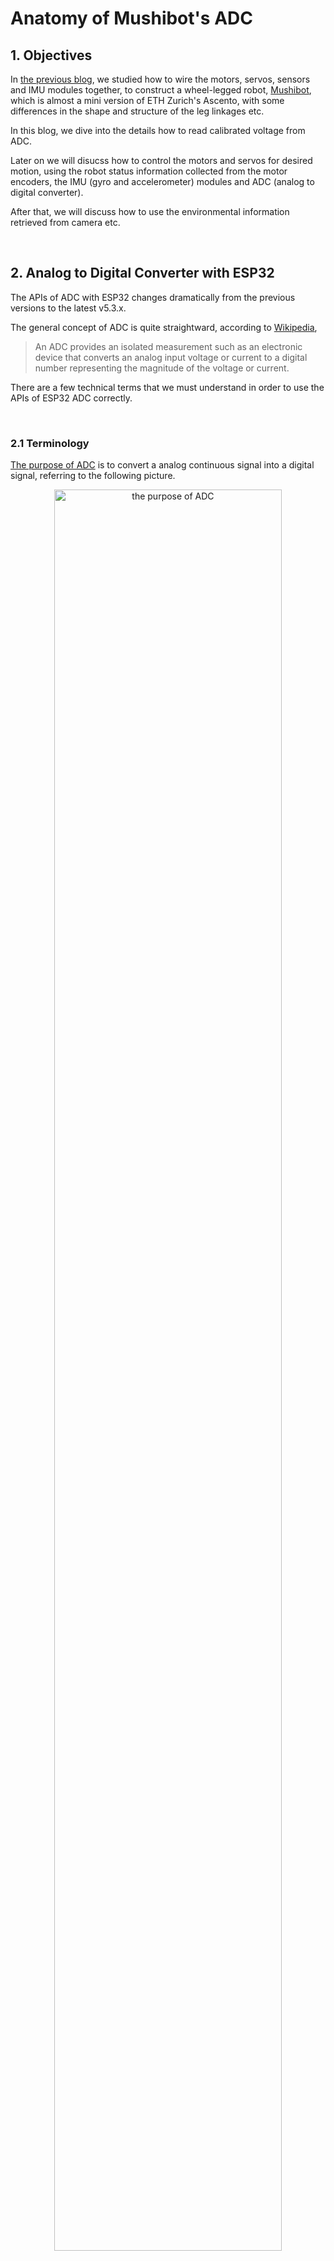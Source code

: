 # Anatomy of Mushibot's ADC

## 1. Objectives

In [the previous blog](./S06E04_anatomy_wheel_legged_mushibot.md), we studied how to wire the motors, servos, sensors and IMU modules together, 
to construct a wheel-legged robot, [Mushibot](https://github.com/MuShibo/Micro-Wheeled_leg-Robot), 
which is almost a mini version of ETH Zurich's Ascento, 
with some differences in the shape and structure of the leg linkages etc.

In this blog, we dive into the details how to read calibrated voltage from ADC. 

Later on we will disucss how to control the motors and servos for desired motion, using the robot status information collected from 
the motor encoders, the IMU (gyro and accelerometer) modules and ADC (analog to digital converter). 

After that, we will discuss how to use the environmental information retrieved from camera etc. 

&nbsp;
## 2. Analog to Digital Converter with ESP32 

The APIs of ADC with ESP32 changes dramatically from the previous versions to the latest v5.3.x. 

The general concept of ADC is quite straightward, 
according to [Wikipedia](https://en.wikipedia.org/wiki/Analog-to-digital_converter),

> An ADC provides an isolated measurement such as an electronic device that converts an analog input voltage or current
> to a digital number representing the magnitude of the voltage or current.

There are a few technical terms that we must understand in order to use the APIs of ESP32 ADC correctly.

&nbsp;
### 2.1 Terminology

[The purpose of ADC](https://www.arrow.com/en/research-and-events/articles/engineering-resource-basics-of-analog-to-digital-converters) 
is to convert a analog continuous signal into a digital signal, referring to the following picture. 

   <p align="center">
     <img alt="the purpose of ADC" src="./S06E05_src/images/purpose_of_adc.png" width="85%">
   </p>

#### 1. [Sampling rate/Frequency](https://www.arrow.com/en/research-and-events/articles/engineering-resource-basics-of-analog-to-digital-converters)

The sampling rate or frequency of an ADC is explained in the following picture. 
The higher rate, the better accuracy. 

   <p align="center">
     <img alt="the sampling rate / frequency of ADC" src="./S06E05_src/images/sampling_rate_adc.png" width="60%">
   </p>

#### 2. [Resolution/Bitwidth](https://www.arrow.com/en/research-and-events/articles/engineering-resource-basics-of-analog-to-digital-converters)

The resolution of an ADC depends on the number of logic gates inside the ADC chip. 
The more logic gates, the higher resolution, the better accuracy. 

The resolution of an ADC is usually represented by *bitwidth*. 

Resolution of [ESP32 ADC](https://docs.espressif.com/projects/esp-idf/en/release-v4.4/esp32/api-reference/peripherals/adc.html#adc-conversion) raw results is 12-bit.

   <p align="center">
     <img alt="the resolution / bitwidth of ADC" src="./S06E05_src/images/resolution_adc.png" width="60%">
   </p>

#### 3. [Vref vs Step size](https://eevibes.com/computing/discuss-the-characteristics-of-adc-in-detail/)

`Vref` stands for reference voltage. It is one of the input voltages. 

`Step size` is determined by reference voltage and resolution. In an 8-bit ADC, step size is Vref/256 because 2 to the power of 8 give us 256 steps. The larger reference voltage we give as input, we get larger value of step size.

#### 4. [Attenuation](https://docs.espressif.com/projects/esp-idf/en/release-v4.4/esp32/api-reference/peripherals/adc.html#adc-attenuation)

`Vref` is the reference voltage used internally by ESP32 ADCs for measuring the input voltage. 

The ESP32 ADCs can measure analog voltages from `0` V to `Vref`. Among different chips, the `Vref` varies, the median is 1.1 V. 

In order to convert voltages larger than `Vref`, input voltages can be attenuated before being input to the ADCs. 

There are 4 available attenuation options, the higher the attenuation is, the higher the measurable input voltage could be.

- `ADC_ATTEN_DB_0`: 100 mV ~ 950 mV
- `ADC_ATTEN_DB_2_5`: 100 mV ~ 1250 mV
- `ADC_ATTEN_DB_6`: 150 mV ~ 1750 mV
- `ADC_ATTEN_DB_12`: 150 mV ~ 2450 mV

#### 5. [Conversion](https://docs.espressif.com/projects/esp-idf/en/release-v4.4/esp32/api-reference/peripherals/adc.html#adc-conversion)

An ADC conversion is to convert the input analog voltage to a digital value. The ADC conversion results provided by the ADC driver APIs are raw data. 

~~~
adc1_get_raw()
adc2_get_raw()
~~~

Resolution of ESP32 ADC raw results under Single Read mode is 12-bit.

To calculate the voltage based on the ADC raw results, this formula can be used,

~~~
Vout = Dout * Vmax / Dmax 
~~~

- Dout: ADC raw digital reading result, i.e. the result of `adc1_get_raw()`.
- Vmax: Maximum measurable input analog voltage, i.e. `Vref`. 
- Dmax: Since the resolution of ESP32 ADC is 12-bit, 2^12 = 4096, the maximum of the output ADC raw digital reading result, Dmax = 4095.

#### 6. [Channel, ADC1 & ADC2](https://docs.espressif.com/projects/esp-idf/en/release-v4.4/esp32/api-reference/peripherals/adc.html#adc-channels)

The ESP32 integrates 2 SAR (Successive Approximation Register) ADCs, supporting a total of 18 measurement channels (analog enabled pins).

- `ADC1`, 8 channels: GPIO32 - GPIO39
  
- `ADC2`, 10 channels: GPIO0, GPIO2, GPIO4, GPIO12 - GPIO15, GOIO25 - GPIO27

The `ADC2` is mainly used by wifi, hence in most cases, we only use `ADC1`. 


#### 7. [One-shot vs Continuous ADC](https://docs.espressif.com/projects/esp-idf/en/v5.3.1/esp32/api-reference/peripherals/adc_oneshot.html#introduction)

ADC can be used in two scenarios, 

- Generate one-shot ADC conversion result

- Generate continuous ADC conversion results

Both of the ADC units support one-shot mode, which is suitable for low-frequency sampling operations.

#### 8. [Parallel vs Serial ADC](https://eevibes.com/computing/discuss-the-characteristics-of-adc-in-detail)

There are two types of ADC i.e. parallel and serial ADC. 

Parallel ADC gives output in chunks. They have 8 pins for output, D0-D7 gives output between ADC and the CPU in an 8 bit ADC. 

It is a faster way of getting digital values from analog signal. But it takes too much place on a circuit board. 

When circuit space is crucial, we use serial ADC. 

Serial ADC is a bit slower in giving output than parallel ADC, because it gives one bit at a time as output, 
hence we have only one pin for output. 

Due to this, serial ADCs are widely used in circuits. 


#### 9. [Calibration scheme](https://docs.espressif.com/projects/esp-idf/en/release-v4.4/esp32/api-reference/peripherals/adc.html#adc-calibration)

Even though the design value of the ADC reference voltage is 1100 mV, 
the true reference voltage can range from 1000 mV to 1200 mV amongst different ESP32 chips.

Calibration is to align the input voltage with the ADC reading, regardless the various true reference voltages of different ESP32 chips.

To align the input voltage with the ADC reading, we can use line-fitting or curve-fitting [calibration scheme](https://docs.espressif.com/projects/esp-idf/en/v5.3.1/esp32/api-reference/peripherals/adc_calibration.html#adc-calibration-line-fitting-scheme). 

The line or the curve of the input voltage with respect to the ADC reading, is called `characteristic curve`.

The following picture displays two ESP32 chips with different real reference voltages. 
With different reference voltages, the alignments of the input voltage with the ADC reading are different. 

The picture displays the two line-fittings with respect to the two different reference voltages. 

   <p align="center">
     <img alt="the alignments of the input voltage with the ADC reading, with linear fitting scheme" src="./S06E05_src/images/calibration_adc.jpg" width="60%">
   </p>


#### 10. [Calibration values](https://docs.espressif.com/projects/esp-idf/en/release-v4.4/esp32/api-reference/peripherals/adc.html#calibration-values)

Calibration values are used to generate the `characteristic curves` that account for the variation of ADC reference voltage of a particular ESP32 chip. 

For line-fitting scheme, its calibration values are used to generate the parameters `a` and `b` in the linear formular, `y = a * x + b`. 

There are currently 3 sources of calibration values on ESP32,

- Two Point values:

   They represent each of the ADCs’ readings at 150 mV and 850 mV. To obtain more accurate calibration results, these values should be measured by user and burned into eFuse `BLOCK3`.

- eFuse Vref:

  This value represents the true ADC reference voltage. It is measured and burned into eFuse `BLOCK0` during factory calibration.

- Default Vref:

  This value is an estimate of the ADC reference voltage, provided by the user as a parameter during characterization. If `Two Point` or `Vref` values are unavailable, `Default Vref` will be used.

#### 11. [eFuse for calibration values](https://docs.espressif.com/projects/esp-idf/en/v5.3.1/esp32/api-reference/peripherals/adc_calibration.html#adc-calibration-line-fitting-scheme)

In ESP32 chips, `eFuse` is a memory component to store important data safely, and perhaps permanently. 

One can use `adc_cali_scheme_line_fitting_check_efuse()` to check the eFuse bits. 

Normally, the line-fitting scheme eFuse value is `ADC_CALI_LINE_FITTING_EFUSE_VAL_EFUSE_TP` or `ADC_CALI_LINE_FITTING_EFUSE_VAL_EFUSE_VREF`. 
This means the Line Fitting scheme uses calibration parameters burned in the eFuse to do the calibration.

#### 12. [Characteristics](https://eevibes.com/computing/discuss-the-characteristics-of-adc-in-detail)

As mentioned above, `characteristic curve` refers to the line or the curve of calibration scheme, for the alignment of the input voltage with the ADC reading. 

However, `characteristics of an ADC` is a general term containing the following contents, 

- Resolution, 
- Conversion time, 
- Vref, 
- Digital data output, `Dout = Vin / Step_size`,
- Parallel versus serial ADC, 
- Analog input channels, 
- Start-conversion and end-of-conversion signals. 



&nbsp;
### 2.2 Workflow

[`oneshot_read_main.c`](https://github.com/espressif/esp-idf/blob/v5.3.2/examples/peripherals/adc/oneshot_read/main/oneshot_read_main.c)
is a sample code for the usage of ESP32's ADC APIs for version 5.3.x. 

Essentially, the workflow to get calibrated voltage from ESP32's ADC consists of the following steps, 

1. Initialize an instance of the ADC1's handler, with configuration setting.
   
2. Initialize an instance of a ADC1's channel, with configuration setting.

   In case you need to access multiple ADC channels, you can initialize multiple channel instances, one instance for one channel.

3. Initialize an instance of a ADC1's calibration for one channel, with configuration setting.

   In case you have multiple channels, you can initialize multiple calibration instances, one calibration instance for one channel. 

4. Read the raw data from ADC1, using the ADC1's handler and the channel instance.

5. Do the calibration of the raw data, using the ADC1's calibration instance.

6. Delete the ADC1's handler instance and its calibration instances.

In case you need to access the channels and calibrations of ADC2, repeat the above 6 steps for ADC2.

&nbsp;
#### 1. Mushibot class 

In our scenario, we only use ADC1, and reserve ADC2 for wifi. 

We reconstructed Mushibot's original source code, to make it more readable and easier to maintain. 

We define a [`Mushibot` class](./S06E05_src/src/Mushibot20250103/wl_pro_robot_platformio2/src/mushibot.h), that contains multiple components including ADC. 

~~~
#include <esp_log.h>
#include <esp_adc/adc_cali.h>
#include <esp_adc/adc_cali_scheme.h>
#include <esp_adc/adc_oneshot.h>

class Mushibot
{
public:
    Mushibot();
    ~Mushibot();
    void setup_mushibot();
    void loop_mushibot();

    int get_voltage(); 
    void bat_check();
    ...

private:  
    // ADC
    // We don't explicitly select the input pin 35 for the ADC,
    // but rather using the channel, GPIO35 == Channel 7.
    // int BAT_PIN = 35;

    adc_oneshot_unit_handle_t adc1_handle;
    adc_cali_handle_t adc1_cali_handle;
    bool is_calibrated = false;

    void setup_adc();
};
~~~

Notice that, we don't directly read from ADC1's pin, that is GPIO35. 
Instead, we read the ADC1 raw data from channel 7, which is identical to GPIO35, 
and aligned with the official usages of ESP32 ADC's APIs. 

Referring to [the pinout of ESP32 chip](https://github.com/MuShibo/Micro-Wheeled_leg-Robot/blob/master/2.Hardware/1.ControllerPCB/Schematic.pdf) 
in the Mushibot controller board, ADC1 gets its Vin from channel 7, which is identical to GPIO35.

   <p align="center">
     <img alt="Channel 7 is identical to GPIO35 in Mushibot's controller board" src="./S06E05_src/images/ESP32_chip_pinout.png" width="80%">
   </p>


&nbsp;
#### 2. ADC setup

Following is our source code of [`setup_adc()`](./S06E05_src/src/Mushibot20250103/wl_pro_robot_platformio2/src/mushibot.cpp#L60), 

~~~
void Mushibot::setup_adc() {
    esp_err_t ret = ESP_FAIL;

    // ADC1 handle
    adc_oneshot_unit_init_cfg_t adc1_handle_init_config = {
        .unit_id = ADC_UNIT_1,
        .ulp_mode = ADC_ULP_MODE_DISABLE,
    };
    ESP_ERROR_CHECK(adc_oneshot_new_unit(
        &adc1_handle_init_config, 
        &adc1_handle
    ));

    // ADC1 channel
    adc_oneshot_chan_cfg_t adc1_handle_channel_config = {
        .atten = ADC_ATTEN_DB_12,
        .bitwidth = ADC_BITWIDTH_DEFAULT,
    };
    ESP_ERROR_CHECK(adc_oneshot_config_channel(
        adc1_handle, 
        ADC_CHANNEL_7, 
        &adc1_handle_channel_config
    ));

    // ADC1 calibration 
    if (!is_calibrated) {
        Serial.printf("\n[INFO] Calibration scheme is Line-fitting. \n");
        adc_cali_line_fitting_config_t adc1_cali_config = {
            .unit_id = ADC_UNIT_1,
            .atten = ADC_ATTEN_DB_12,
            .bitwidth = ADC_BITWIDTH_DEFAULT,
        };

        ret = adc_cali_create_scheme_line_fitting(
            &adc1_cali_config, 
            &adc1_cali_handle
        );
        if (ret == ESP_OK) {
            is_calibrated = true;
            Serial.printf("[INFO] Calibration succeed.\n");
        }
        else if (ret == ESP_ERR_NOT_SUPPORTED || !is_calibrated) {
            Serial.printf("[WARN] eFuse not burned, skip software calibration.\n");
        }
        else {
            Serial.printf("[WARN] Invalid arguements or no memory.\n");
        }
    }

    // https://docs.espressif.com/projects/esp-idf/en/stable/esp32/api-reference/peripherals/adc_calibration.html
    adc_cali_line_fitting_efuse_val_t efuse_tp = ADC_CALI_LINE_FITTING_EFUSE_VAL_EFUSE_TP; 
    adc_cali_line_fitting_efuse_val_t efuse_vref = ADC_CALI_LINE_FITTING_EFUSE_VAL_EFUSE_VREF; 

    // Check TP is burned into eFuse, not quite useful, feel safe to delete.
    if (adc_cali_scheme_line_fitting_check_efuse(&efuse_tp) == ESP_OK) {
        Serial.printf("\n[INFO] eFuse Two Point: Supported. \n");
    } else {
        Serial.printf("\n[INFO] eFuse Two Point: NOT supported. \n");
    }

    // Check Vref is burned into eFuse
    if (adc_cali_scheme_line_fitting_check_efuse(&efuse_vref) == ESP_OK) {
        Serial.printf("[INFO] eFuse Vref: Supported. \n");
    } else {
        Serial.printf("[INFO] eFuse Vref: NOT supported. \n");
    }
}
~~~

- In the above source code, when we set the configuration of the ADC1's handle, its channels and the calibration,
  we use the default parameters, including
  `ADC_UNIT_1`, `ADC_ULP_MODE_DISABLE`, `ADC_ATTEN_DB_12`, `ADC_BITWIDTH_DEFAULT`, `ADC_CHANNEL_7` etc.

- We use line-fitting scheme for calibration, rather than curve-fitting scheme for simplicity.

- In fact, it is not necessary to check the eFuse for `ADC_CALI_LINE_FITTING_EFUSE_VAL_EFUSE_TP` for two-points
  and `ADC_CALI_LINE_FITTING_EFUSE_VAL_EFUSE_VREF` for vRef,

  But it doesn't hurt either. We do the eFuse check in the setup procedure for debugging purpose.


&nbsp;
#### 3. ADC reading

Following is our source code [`get_voltage()` and `bat_check()`](./S06E05_src/src/Mushibot20250103/wl_pro_robot_platformio2/src/mushibot.cpp#L129) 
to read the calibrated voltage from ADC1 and calculate the battery level. 

~~~
int Mushibot::get_voltage() {
    int adc_raw;
    int adc_voltage;
  
    // Read raw data from ADC
    ESP_ERROR_CHECK(adc_oneshot_read(
        adc1_handle,
        ADC_CHANNEL_7, 
        &adc_raw
    ));
    Serial.printf("\n[INFO] ADC%d channel[%d] raw data: %d. \n",
        ADC_UNIT_1 + 1, ADC_CHANNEL_7, adc_raw);

    // Read calibrated data from ADC
    ESP_ERROR_CHECK(adc_cali_raw_to_voltage(
        adc1_cali_handle, 
        adc_raw,
        &adc_voltage
    ));
    Serial.printf("[INFO] ADC%d channel[%d] calibrated voltage: %d mV. \n",
        ADC_UNIT_1 + 1, ADC_CHANNEL_7, adc_voltage);
    
    return adc_voltage;
}


void Mushibot::bat_check() {
    uint32_t sum = 0;
    int calibrated_voltage; 
    float battery;

    if (bat_check_num > 1000) {
        // sum = analogRead(BAT_PIN);
        // ESP_ERROR_CHECK(adc_cali_raw_to_voltage(adc1_cali_handle, sum, &calibrated_voltage));
        calibrated_voltage = get_voltage();
        battery = (float) calibrated_voltage;
        battery = (battery * 3.97) / 1000.0;
        Serial.printf("[INFO] Battery is %.2f. \n", battery);
        
        //电量显示
        if (battery > 7.8)
            digitalWrite(LED_BAT, HIGH);
        else
            digitalWrite(LED_BAT, LOW);

        bat_check_num = 0;
    } else
        bat_check_num++;  
}
~~~

Notice that the battery check `bat_check()` calls `get_voltage()` to get the calibrated voltage from pin GPIO35, 
which is equivalent to channel 7. 

The battery level is equal to `(calibrated_voltage * 3.97) / 1000.0`. This is copied from Mushibot's original source code. 


&nbsp;
## 3. Demo

As mentioned above, we reconstructed Mushibot's original source code, to make it more readable and easier to maintain. 

[Our source code](./S06E05_src/src/README.md) is stored in this repo. 

Click the following image to view the video of Mushibot's jumping. 

   [![Mushibot jumps](https://img.youtube.com/vi/knGd_0lGek0/hqdefault.jpg)](https://www.youtube.com/shorts/knGd_0lGek0)

